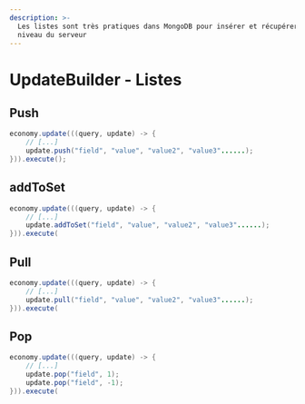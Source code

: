 ```yaml
---
description: >-
  Les listes sont très pratiques dans MongoDB pour insérer et récupérer au
  niveau du serveur
---
```


# UpdateBuilder - Listes

## Push

```java
economy.update(((query, update) -> {
    // [...]
    update.push("field", "value", "value2", "value3"......);
})).execute();
```

## addToSet

```java
economy.update(((query, update) -> {
    // [...]
    update.addToSet("field", "value", "value2", "value3"......);
})).execute(
```

## Pull

```java
economy.update(((query, update) -> {
    // [...]
    update.pull("field", "value", "value2", "value3"......);
})).execute(
```

## Pop

```java
economy.update(((query, update) -> {
    // [...]
    update.pop("field", 1);
    update.pop("field", -1);
})).execute(
```


